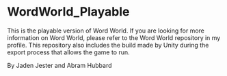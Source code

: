 # WordWorld_Playable

This is the playable version of Word World. If you are looking for more information on Word World, please refer to the Word World repository in my profile.
This repository also includes the build made by Unity during the export process that allows the game to run.

By Jaden Jester and Abram Hubbard
